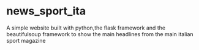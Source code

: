 # news_sport_ita
A simple website built with python,the flask framework and the beautifulsoup framework to show the main headlines from the main italian sport magazine
